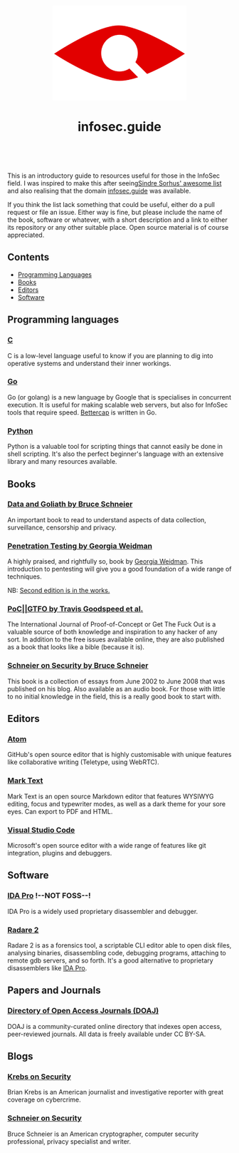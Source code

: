 <div align="center" style="max-width:100%">
	<img width="300" src="media/logo.svg" alt="infosec.guide">
	<h1 align="center">infosec.guide</h1>
	<br><br><br>
</div>

This is an introductory guide to resources useful for those in the InfoSec field. I was inspired to make this after seeing[Sindre Sorhus' awesome list](https://github.com/sindresorhus/awesome/) and also realising that the domain [infosec.guide](http://infosec.guide/) was available.

If you think the list lack something that could be useful, either do a pull request or file an issue. Either way is fine, but please include the name of the book, software or whatever, with a short description and a link to either its repository or any other suitable place. Open source material is of course appreciated.

## Contents

- [Programming Languages](#programming-languages)
- [Books](#books)
- [Editors](#editors)
- [Software](#software)

## Programming languages

### [C](https://en.wikipedia.org/wiki/C_(programming_language))

C is a low-level language useful to know if you are planning to dig into operative systems and understand their inner workings.

### [Go](https://golang.org/)

Go (or golang) is a new language by Google that is specialises in concurrent execution. It is useful for making scalable web servers, but also for InfoSec tools that require speed. [Bettercap](https://github.com/bettercap/bettercap) is written in Go.

### [Python](https://www.python.org/)

Python is a valuable tool for scripting things that cannot easily be done in shell scripting. It's also the perfect beginner's language with an extensive library and many resources available.

## Books

### [Data and Goliath by Bruce Schneier](https://www.schneier.com/books/data_and_goliath/)

An important book to read to understand aspects of data collection, surveillance, censorship and privacy.

### [Penetration Testing by Georgia Weidman](https://nostarch.com/pentesting)

A highly praised, and rightfully so, book by [Georgia Weidman](https://twitter.com/georgiaweidman). This introduction to pentesting will give you a good foundation of a wide range of techniques.

NB: [Second edition is in the works.](https://twitter.com/georgiaweidman/status/1001162312965869568)

### [PoC||GTFO by Travis Goodspeed et al.](https://www.alchemistowl.org/pocorgtfo/)

The International Journal of Proof-of-Concept or Get The Fuck Out is a valuable source of both knowledge and inspiration to any hacker of any sort. In addition to the free issues available online, they are also published as a book that looks like a bible (because it is).

### [Schneier on Security by Bruce Schneier](https://www.schneier.com/books/schneier_on_security/)

This book is a collection of essays from June 2002 to June 2008 that was published on his blog. Also available as an audio book. For those with little to no initial knowledge in the field, this is a really good book to start with.

## Editors 

### [Atom](https://github.com/atom/atom)

GitHub's open source editor that is highly customisable with unique features like collaborative writing (Teletype, using WebRTC).

### [Mark Text](https://github.com/marktext/marktext/)

Mark Text is an open source Markdown editor that features WYSIWYG editing, focus and typewriter modes, as well as a dark theme for your sore eyes. Can export to PDF and HTML.

### [Visual Studio Code](https://github.com/Microsoft/vscode)

Microsoft's open source editor with a wide range of features like git integration, plugins and debuggers.

## Software

### [IDA Pro](https://www.hex-rays.com/products/ida/index.shtml) !--NOT FOSS--!

IDA Pro is a widely used proprietary disassembler and debugger.

### [Radare 2](https://github.com/radare/radare2)

Radare 2 is as a forensics tool, a scriptable CLI editor able to open disk files, analysing binaries, disassembling code, debugging programs, attaching to remote gdb servers, and so forth. It's a good alternative to proprietary disassemblers like [IDA Pro](https://www.hex-rays.com/products/ida/index.shtml).

## Papers and Journals

### [Directory of Open Access Journals (DOAJ)](https://doaj.org/)

DOAJ is a community-curated online directory that indexes open access, peer-reviewed journals. All data is freely available under CC BY-SA.

## Blogs

### [Krebs on Security](https://krebsonsecurity.com/)

Brian Krebs is an American journalist and investigative reporter with great coverage on cybercrime.

### [Schneier on Security](https://www.schneier.com/)

Bruce Schneier is an American cryptographer, computer security professional, privacy specialist and writer.
